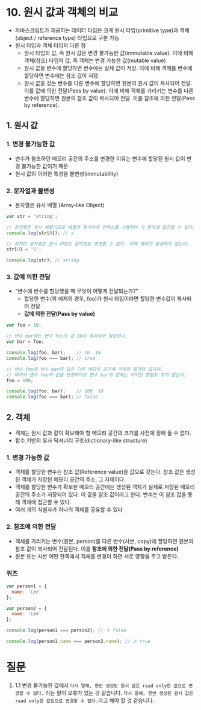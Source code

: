 # 10. 원시 값과 객체의 비교

* 자바스크립트가 제공하는 데이터 타입은 크게 원시 타입(primitive type)과 객체(object / reference type) 타입으로 구분 가능
* 원시 타입과 객체 타입의 다른 점
  * 원시 타입의 값, 즉 원시 값은 변경 불가능한 값(immutable value). 이에 비해 객체(참조) 타입의 값, 즉 객체는 변경 가능한 값(mutable value)
  * 원시 값을 변수에 할당하면 변수에는 실제 값이 저장. 이에 비해 객체를 변수에 할당하면 변수에는 참조 값이 저장.
  * 원시 값을 갖는 변수를 다른 변수에 할당하면 원본의 원시 값이 복사되어 전달. 이를 값에 의한 전달(Pass by value). 이에 비해 객체를 가리키는 변수를 다른 변수에 할당하면 원본의 참조 값이 복사되어 전달. 이를 참조에 의한 전달(Pass by reference).

## 1. 원시 값

### 1. 변경 불가능한 값
* 변수가 참조하던 메모리 공간의 주소를 변경한 이유는 변수에 할당된 원시 값이 변경 불가능한 값이기 때문
* 원시 값의 이러한 특성을 불변성(immutability)

### 2. 문자열과 불변성
* 문자열은 유사 배열 (Array-like Object)
```javascript
var str = 'string';

// 문자열은 유사 배열이므로 배열과 유사하게 인덱스를 사용하여 각 문자에 접근할 수 있다.
console.log(str[0]); // s

// 하지만 문자열은 원시 타입인 값이므로 변경할 수 없다. 이때 에러가 발생하지 않는다.
str[0] = 'S';

console.log(str); // string
```

### 3. 값에 의한 전달
* “변수에 변수를 할당했을 때 무엇이 어떻게 전달되는가?”
  * 할당한 변수(위 예제의 경우, foo)가 원시 타입이라면 할당한 변수값이 복사되어 전달
  * **값에 의한 전달(Pass by value)**
```javascript
var foo = 10;

// 변수 bar에는 변수 foo의 값 10이 복사되어 할당된다.
var bar = foo;

console.log(foo, bar);    // 10  10
console.log(foo === bar); // true

// 변수 foo와 변수 bar의 값은 다른 메모리 공간에 저장된 별개의 값이다.
// 따라서 변수 foo의 값을 변경하여도 변수 bar의 값에는 어떠한 영향도 주지 않는다.
foo = 100;

console.log(foo, bar);    // 100  10
console.log(foo === bar); // false
```

## 2. 객체
* 객체는 원시 값과 같이 확보해야 할 메모리 공간의 크기를 사전에 정해 둘 수 없다.
* 함수 기반의 유사 딕셔너리 구조(dictionary-like structure)

### 1. 변경 가능한 값
* 객체를 할당한 변수는 참조 값(Reference value)을 값으로 갖는다. 참조 값은 생성된 객체가 저장된 메모리 공간의 주소, 그 자체이다.
* 객체를 할당한 변수가 확보한 메모리 공간에는 생성된 객체가 실제로 저장된 메모리 공간의 주소가 저장되어 있다. 이 값을 참조 값이라고 한다. 변수는 이 참조 값을 통해 객체에 접근할 수 있다.
* 여러 개의 식별자가 하나의 객체를 공유할 수 있다

### 2. 참조에 의한 전달
* 객체를 가리키는 변수(원본, person)를 다른 변수(사본, copy)에 할당하면 원본의 참조 값이 복사되어 전달된다. 이를 **참조에 의한 전달(Pass by reference)**
* 원본 또는 사본 어떤 한쪽에서 객체를 변경이 하면 서로 영향을 주고 받든다.

### 퀴즈
```javascript
var person1 = {
  name: 'Lee'
};

var person2 = {
  name: 'Lee'
};

console.log(person1 === person2); // ① false

console.log(person1.name === person2.name); // ② true
```


# 질문
1. 1.1 변경 불가능한 값에서 `다시 말해, 한번 생성된 원시 값은 read only한 값으로 변경할 수 없다.` 라는 말이 오류가 있는 것 같습니다. `다시 말해, 한번 생성된 원시 값은 read only한 값임으로 변경할 수 없다.`라고 해야 할 것 같습니다.